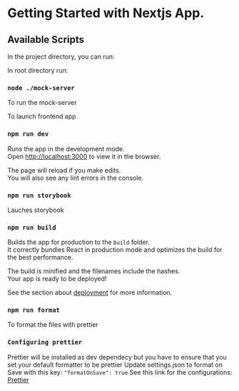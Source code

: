 # Getting Started with Nextjs App.

## Available Scripts

In the project directory, you can run:

In root directory run:

### `node ./mock-server`

To run the mock-server

To launch frontend app

### `npm run dev`

Runs the app in the development mode.\
Open [http://localhost:3000](http://localhost:3000) to view it in the browser.

The page will reload if you make edits.\
You will also see any lint errors in the console.

### `npm run storybook`

Lauches storybook

### `npm run build`

Builds the app for production to the `build` folder.\
It correctly bundles React in production mode and optimizes the build for the best performance.

The build is minified and the filenames include the hashes.\
Your app is ready to be deployed!

See the section about [deployment](https://facebook.github.io/create-react-app/docs/deployment) for more information.

### `npm run format`

To format the files with prettier

### `Configuring prettier`

Prettier will be installed as dev dependecy but you have to ensure that you set your default formatter to be prettier
Update settings.json to format on Save with this key:
`"formatOnSave": true`
See this link for the configurations: [Prettier](https://marketplace.visualstudio.com/items?itemName=esbenp.prettier-vscode)
